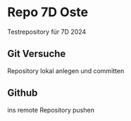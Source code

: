 # Repo 7D Oste
Testrepository für 7D 2024
## Git Versuche
Repository lokal anlegen und committen
## Github
ins remote Repository pushen
